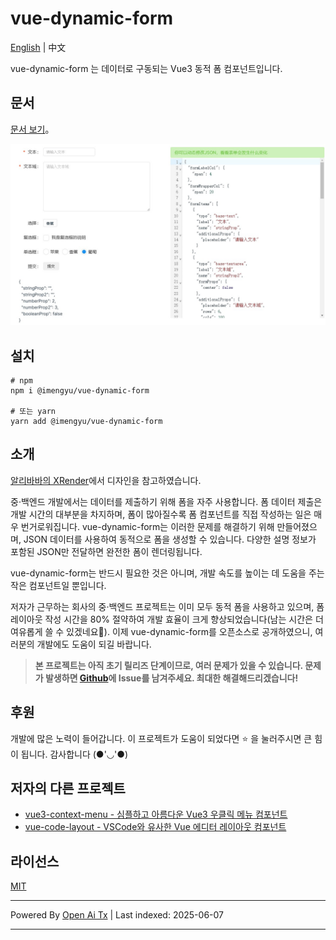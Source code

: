 # vue-dynamic-form

[English](https://raw.githubusercontent.com/imengyu/vue-dynamic-form/master/README.EN.md) | 中文

vue-dynamic-form 는 데이터로 구동되는 Vue3 동적 폼 컴포넌트입니다.

## 문서

[문서 보기](https://docs.imengyu.top//vue-dynamic-form-docs)。

![demo](https://raw.githubusercontent.com/imengyu/vue-dynamic-form/master/demo.jpg)

## 설치

```shell
# npm 
npm i @imengyu/vue-dynamic-form

# 또는 yarn
yarn add @imengyu/vue-dynamic-form
```

## 소개

[알리바바의 XRender](https://xrender.fun/form-render)에서 디자인을 참고하였습니다.

중·백엔드 개발에서는 데이터를 제출하기 위해 폼을 자주 사용합니다. 폼 데이터 제출은 개발 시간의 대부분을 차지하며, 폼이 많아질수록 폼 컴포넌트를 직접 작성하는 일은 매우 번거로워집니다. vue-dynamic-form는 이러한 문제를 해결하기 위해 만들어졌으며, JSON 데이터를 사용하여 동적으로 폼을 생성할 수 있습니다. 다양한 설명 정보가 포함된 JSON만 전달하면 완전한 폼이 렌더링됩니다.

vue-dynamic-form는 반드시 필요한 것은 아니며, 개발 속도를 높이는 데 도움을 주는 작은 컴포넌트일 뿐입니다.

저자가 근무하는 회사의 중·백엔드 프로젝트는 이미 모두 동적 폼을 사용하고 있으며, 폼 레이아웃 작성 시간을 80% 절약하여 개발 효율이 크게 향상되었습니다(남는 시간은 더 여유롭게 쓸 수 있겠네요🤭). 이제 vue-dynamic-form를 오픈소스로 공개하였으니, 여러분의 개발에도 도움이 되길 바랍니다.

> **본 프로젝트는 아직 초기 릴리즈 단계이므로, 여러 문제가 있을 수 있습니다. 문제가 발생하면 [Github](https://github.com/imengyu/vue-dynamic-form/issues)에 Issue를 남겨주세요. 최대한 해결해드리겠습니다!**

## 후원

개발에 많은 노력이 들어갑니다. 이 프로젝트가 도움이 되었다면 ⭐ 을 눌러주시면 큰 힘이 됩니다. 감사합니다 (●'◡'●)

## 저자의 다른 프로젝트

* [vue3-context-menu - 심플하고 아름다운 Vue3 우클릭 메뉴 컴포넌트](https://github.com/imengyu/vue3-context-menu/)
* [vue-code-layout - VSCode와 유사한 Vue 에디터 레이아웃 컴포넌트](https://github.com/imengyu/vue-code-layout)

## 라이선스

[MIT](https://raw.githubusercontent.com/imengyu/vue-dynamic-form/master/LICENSE)



---


Powered By [Open Ai Tx](https://github.com/OpenAiTx/OpenAiTx) | Last indexed: 2025-06-07


---